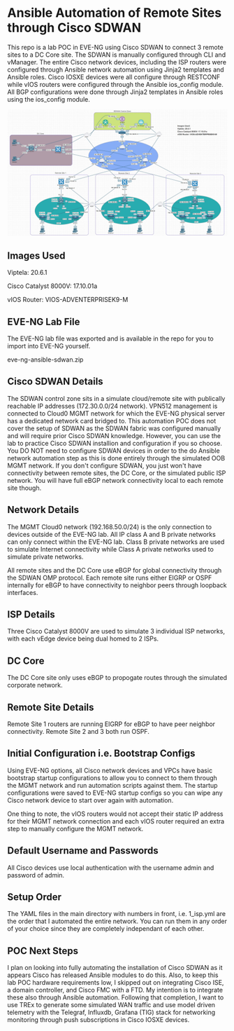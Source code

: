 # Ansible Automation of Remote Sites through Cisco SDWAN

This repo is a lab POC in EVE-NG using Cisco SDWAN to connect 3 remote sites to a DC Core site.
The SDWAN is manually configured through CLI and vManager. The entire Cisco network devices,
including the ISP routers were configured through Ansible network automation using Jinja2
templates and Ansible roles. Cisco IOSXE devices were all configure through RESTCONF while
vIOS routers were configured through the Ansible ios_config module. All BGP configurations were
done through Jinja2 templates in Ansible roles using the ios_config module.

![Lab Diagram](lab.jpg)

## Images Used

Viptela: 20.6.1

Cisco Catalyst 8000V: 17.10.01a

vIOS Router: VIOS-ADVENTERPRISEK9-M

## EVE-NG Lab File

The EVE-NG lab file was exported and is available in the repo for you to import into EVE-NG yourself.

eve-ng-ansible-sdwan.zip


## Cisco SDWAN Details

The SDWAN control zone sits in a simulate cloud/remote site with publically reachable IP
addresses (172.30.0.0/24 network). VPN512 management is connected to Cloud0 MGMT network for which
the EVE-NG physical server has a dedicated network card bridged to. This automation POC does not cover 
the setup of SDWAN as the SDWAN fabric was configured manually and will require prior Cisco SDWAN knowledge.
However, you can use the lab to practice Cisco SDWAN installion and configuration if you so choose. You DO NOT
need to configure SDWAN devices in order to the do Ansible network automation step as this is done entirely
through the simulated OOB MGMT network. If you don't configure SDWAN, you just won't have connectivity between
remote sites, the DC Core, or the simulated public ISP network. You will have full eBGP network connectivity local
to each remote site though.

## Network Details

The MGMT Cloud0 network (192.168.50.0/24) is the only connection to devices outside of the EVE-NG lab. 
All IP class A and B private networks can only connect within the EVE-NG lab. Class B private networks
are used to simulate Internet connectivity while Class A private networks used to simulate private
networks.

All remote sites and the DC Core use eBGP for global connectivity through the SDWAN OMP protocol. Each
remote site runs either EIGRP or OSPF internally for eBGP to have connectivity to neighbor peers through
loopback interfaces.

## ISP Details

Three Cisco Catalyst 8000V are used to simulate 3 individual ISP networks, with each vEdge device being
dual homed to 2 ISPs.

## DC Core

The DC Core site only uses eBGP to propogate routes through the simulated corporate network.

## Remote Site Details

Remote Site 1 routers are running EIGRP for eBGP to have peer neighbor connectivity. Remote Site 2 and 3
both run OSPF.

## Initial Configuration i.e. Bootstrap Configs

Using EVE-NG options, all Cisco network devices and VPCs have basic bootstrap startup configurations to allow
you to connect to them through the MGMT network and run automation scripts against them. The startup configurations
were saved to EVE-NG startup configs so you can wipe any Cisco network device to start over again with automation.

One thing to note, the vIOS routers would not accept their static IP address for their MGMT network connection and
each vIOS router required an extra step to manually configure the MGMT network.

## Default Username and Passwords

All Cisco devices use local authentication with the username admin and password of admin.

## Setup Order

The YAML files in the main directory with numbers in front, i.e. 1_isp.yml are the order that I automated
the entire network. You can run them in any order of your choice since they are completely independant of
each other.

## POC Next Steps

I plan on looking into fully automating the installation of Cisco SDWAN as it appears Cisco has released
Ansible modules to do this. Also, to keep this lab POC hardware requirements low, I skipped out on integrating
Cisco ISE, a domain controller, and Cisco FMC with a FTD. My intention is to integrate these also through Ansible
automation. Following that completion, I want to use TREx to generate some simulated WAN traffic and use 
model driven telemetry with the Telegraf, Influxdb, Grafana (TIG) stack for networking monitoring through
push subscriptions in Cisco IOSXE devices.
